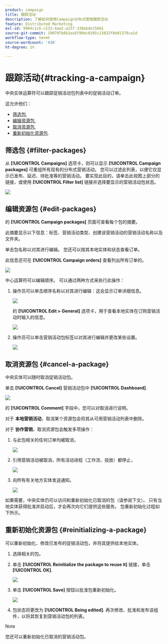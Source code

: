 ```yaml
---
product: campaign
title: 跟踪活动
description: 了解如何使用Campaign分布式营销跟踪活动
feature: Distributed Marketing
exl-id: 9904c1c6-c233-4aa2-a237-338ebde15661
source-git-commit: 190707b8b1ea5f90dc6385c13832fbb01378ca1d
workflow-type: tm+mt
source-wordcount: '416'
ht-degree: 1%

---
```


# 跟踪活动{#tracking-a-campaign}



中央实体运算符可以跟踪促销活动包列表中的促销活动订单。

这允许他们：

* [筛选包](#filter-packages),
* [编辑资源包](#edit-packages),
* [取消资源包](#cancel-a-package),
* [重新初始化资源包](#reinitializing-a-package).

## 筛选包 {#filter-packages}

从 **[!UICONTROL Campaigns]** 选项卡，则可以显示 **[!UICONTROL Campaign packages]** 可重组所有现有的分布式营销活动。 您可以过滤此列表，以便它仅显示已发布、延迟、待批准等的营销活动。 要实现此目的，请单击此视图上部分的链接，或使用 **[!UICONTROL Filter list]** 链接并选择要显示的营销活动包状态。

![](assets/mkg_dist_catalog_filter.png)

## 编辑资源包 {#edit-packages}

的 **[!UICONTROL Campaign packages]** 页面可查看每个包的摘要。

此摘要显示以下信息：标签、营销活动类型、创建该营销活动的营销活动名称以及文件夹。

单击包名称以对其进行编辑。 您还可以按其本地实体和状态查看订单。

此信息还可在 **[!UICONTROL Campaign orders]** 查看列出所有订单的。

![](assets/mkg_dist_catalog_op_command_details.png)

中心运算符可以编辑顺序。 可以通过两种方式来执行此操作：

1. 操作员可以单击顺序名称以对其进行编辑：这会显示订单详细信息。

   ![](assets/mkg_dist_catalog_op_command_edit1.png)

   的 **[!UICONTROL Edit > General]** 选项卡，用于查看本地实体在订购营销活动时输入的信息。

   ![](assets/mkg_dist_catalog_op_command_edit1a.png)

1. 操作员可以单击营销活动包标签以对其进行编辑并更改某些设置。

   ![](assets/mkg_dist_catalog_op_command_edit2.png)

## 取消资源包 {#cancel-a-package}

中央实体可以随时取消促销活动包。

单击 **[!UICONTROL Cancel]** 营销活动包中 **[!UICONTROL Dashboard]**.

![](assets/mkg_dist_cancel_op_from_dashboard.png)

的 **[!UICONTROL Comment]** 字段中，您可以对取消进行说明。

对于 **本地营销活动**，取消某个资源包会将其从可用营销活动列表中删除。

对于 **协作营销**，取消资源包会触发多项操作：

1. 与此包相关的任何订单均被取消，

   ![](assets/mkg_dist_mutual_op_cancelled.png)

1. 引用营销活动被取消，所有活动进程（工作流、投放）都停止，

   ![](assets/mkg_dist_mutual_op_cancelled1.png)

1. 向所有有关地方实体发送通知。

   ![](assets/mkg_dist_mutual_op_cancelled2.png)

如果需要，中央实体仍可以访问和重新初始化已取消的包（请参阅下文）。 只有当地实体获得批准并启动后，才会再次向它们提供这些服务。 包重新初始化过程如下所示。

## 重新初始化资源包 {#reinitializing-a-package}

可以重新初始化、修改已发布的促销活动包，并将其提供给本地实体。

1. 选择相关的包。
1. 单击 **[!UICONTROL Reinitialize the package to reuse it]** 链接，单击 **[!UICONTROL OK]**.

   ![](assets/mkg_dist_mutual_op_reinit.png)

1. 单击 **[!UICONTROL Save]** 按钮以批准包重新初始化。

   ![](assets/mkg_dist_mutual_op_reinit2.png)

1. 包状态将更改为 **[!UICONTROL Being edited]**. 再次修改、批准和发布该组件，以将其恢复到营销活动包的列表。

>[!NOTE]
>
>您还可以重新初始化已取消的营销活动包。
